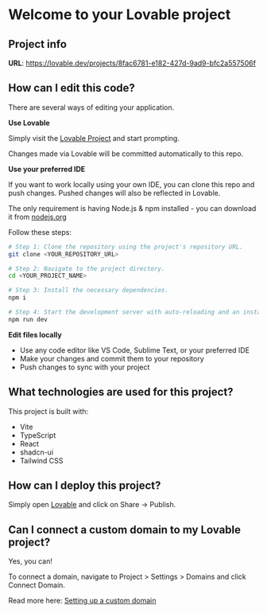 # Welcome to your Lovable project

## Project info

**URL**: https://lovable.dev/projects/8fac6781-e182-427d-9ad9-bfc2a557506f

## How can I edit this code?

There are several ways of editing your application.

**Use Lovable**

Simply visit the [Lovable Project](https://lovable.dev/projects/8fac6781-e182-427d-9ad9-bfc2a557506f) and start prompting.

Changes made via Lovable will be committed automatically to this repo.

**Use your preferred IDE**

If you want to work locally using your own IDE, you can clone this repo and push changes. Pushed changes will also be reflected in Lovable.

The only requirement is having Node.js & npm installed - you can download it from [nodejs.org](https://nodejs.org/)

Follow these steps:

```sh
# Step 1: Clone the repository using the project's repository URL.
git clone <YOUR_REPOSITORY_URL>

# Step 2: Navigate to the project directory.
cd <YOUR_PROJECT_NAME>

# Step 3: Install the necessary dependencies.
npm i

# Step 4: Start the development server with auto-reloading and an instant preview.
npm run dev
```

**Edit files locally**

- Use any code editor like VS Code, Sublime Text, or your preferred IDE
- Make your changes and commit them to your repository
- Push changes to sync with your project

## What technologies are used for this project?

This project is built with:

- Vite
- TypeScript
- React
- shadcn-ui
- Tailwind CSS

## How can I deploy this project?

Simply open [Lovable](https://lovable.dev/projects/8fac6781-e182-427d-9ad9-bfc2a557506f) and click on Share -> Publish.

## Can I connect a custom domain to my Lovable project?

Yes, you can!

To connect a domain, navigate to Project > Settings > Domains and click Connect Domain.

Read more here: [Setting up a custom domain](https://docs.lovable.dev/tips-tricks/custom-domain#step-by-step-guide)
